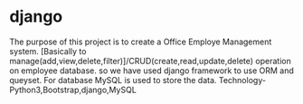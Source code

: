 # django
The purpose of this project is to create a Office Employe Management system.
[Basically to manage(add,view,delete,filter)]/CRUD(create,read,update,delete) operation on employee database. 
so we have used django framework to use ORM and queyset.
For database MySQL is used to store the data.
Technology-Python3,Bootstrap,django,MySQL
